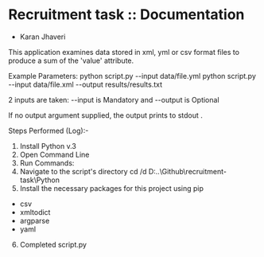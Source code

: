 # Recruitment task :: Documentation
- Karan Jhaveri

This application examines data stored in xml, yml or csv format files to produce a sum of the 'value' attribute.

Example Parameters:
python script.py --input data/file.yml
python script.py --input data/file.xml --output results/results.txt

2 inputs are taken:
--input is Mandatory and --output is Optional

If no output argument supplied, the output prints to stdout .

Steps Performed (Log):-

1. Install Python v.3
2. Open Command Line
3. Run Commands:
4. Navigate to the script's directory
cd /d D:\..\Github\recruitment-task\Python
5. Install the necessary packages for this project using pip
- csv
- xmltodict
- argparse
- yaml
6. Completed script.py
